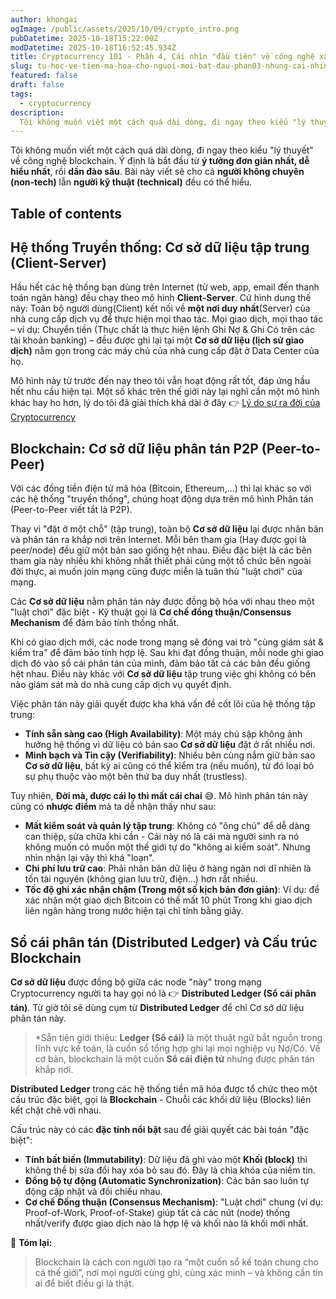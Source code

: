 ```yaml
---
author: khongai
ogImage: /public/assets/2025/10/09/crypto_intro.png
pubDatetime: 2025-10-18T15:22:00Z
modDatetime: 2025-10-18T16:52:45.934Z
title: Cryptocurrency 101 - Phần 4, Cái nhìn "đầu tiên" về công nghệ xây dựng nên tiền điện tử mã hóa
slug: tu-hoc-ve-tien-ma-hoa-cho-nguoi-moi-bat-dau-phan03-nhung-cai-nhin-dau-tien-ve-cong-nghe-tien-dien-tu-ma-hoa
featured: false
draft: false
tags:
  - cryptocurrency
description:
  Tôi không muốn viết một cách quá dài dòng, đi ngay theo kiểu "lý thuyết" về công nghệ blockchain. Ý định là bắt đầu từ ý tưởng đơn giản nhất, dễ hiểu nhất, rồi dần đào sâu. Bài này viết sẽ cho cả người không chuyên (non-tech) lẫn người kỹ thuật (technical) đều có thể hiểu.
---
```


Tôi không muốn viết một cách quá dài dòng, đi ngay theo kiểu "lý thuyết" về công nghệ blockchain. Ý định là bắt đầu từ **ý tưởng đơn giản nhất, dễ hiểu nhất**, rồi **dần đào sâu**. Bài này viết sẽ cho cả **người không chuyên (non-tech)** lẫn **người kỹ thuật (technical)** đều có thể hiểu.


## Table of contents

## Hệ thống Truyền thống: Cơ sở dữ liệu tập trung (Client-Server)

Hầu hết các hệ thống bạn dùng trên Internet (từ web, app, email đến thanh toán ngân hàng) đều chạy theo mô hình **Client-Server**. Cứ hình dung thế này: Toàn bộ người dùng(Client) kết nối về **một nơi duy nhất**(Server) của nhà cung cấp dịch vụ để thực hiện mọi thao tác. Mọi giao dịch, mọi thao tác – ví dụ: Chuyển tiền (Thực chất là thực hiện lệnh Ghi Nợ & Ghi Có trên các tài khoản banking) – đều được ghi lại tại một **Cơ sở dữ liệu (lịch sử giao dịch)** nằm gọn trong các máy chủ của nhà cung cấp đặt ở Data Center của họ.

Mô hình này từ trước đến nay theo tôi vẫn hoạt động rất tốt, đáp ứng hầu hết nhu cầu hiện tại. Một số khác trên thế giới này lại nghĩ cần một mô hình khác hay ho hơn, lý do tôi đã giải thích khá dài ở đây 👉 [Lý do sự ra đời của Cryptocurrency](https://khongai.com/posts/tu-hoc-ve-tien-ma-hoa-cho-nguoi-moi-bat-dau-phan02-ly-do-su-da-doi-cryptocurrency/)


## Blockchain: Cơ sở dữ liệu phân tán P2P (Peer-to-Peer)

Với các đồng tiền điện tử mã hóa (Bitcoin, Ethereum,...) thì lại khác so với các hệ thống "truyền thống", chúng hoạt động dựa trên mô hình Phân tán (Peer-to-Peer viết tắt là P2P).

Thay vì "đặt ở một chỗ" (tập trung), toàn bộ **Cơ sở dữ liệu** lại được nhân bản và phân tán ra khắp nơi trên Internet. Mỗi bên tham gia (Hay được gọi là peer/node) đều giữ một bản sao giống hệt nhau. Điều đặc biệt là các bên tham gia này nhiều khi không nhất thiết phải cùng một tổ chức bên ngoài đời thực, ai muốn join mạng cũng được miễn là tuân thủ "luật chơi" của mạng. 

Các **Cơ sở dữ liệu** nằm phân tán này được đồng bộ hóa với nhau theo một "luật chơi" đặc biệt - Kỹ thuật gọi là **Cơ chế đồng thuận/Consensus Mechanism** để đảm bảo tính thống nhất.

Khi có giao dịch mới, các node trong mạng sẽ đóng vai trò "cùng giám sát & kiểm tra" để đảm bảo tính hợp lệ. Sau khi đạt đồng thuận, mỗi node ghi giao dịch đó vào sổ cái phân tán của mình, đảm bảo tất cả các bản đều giống hệt nhau. Điều này khác với **Cơ sở dữ liệu** tập trung việc ghi không có bên nào giám sát mà do nhà cung cấp dịch vụ quyết định.

Việc phân tán này giải quyết được kha khá vấn đề cốt lõi của hệ thống tập trung:

* **Tính sẵn sàng cao (High Availability)**: Một máy chủ sập không ảnh hưởng hệ thống vì dữ liệu có bản sao **Cơ sở dữ liệu** đặt ở rất nhiều nơi.
* **Minh bạch và Tin cậy (Verifiability)**: Nhiều bên cùng nắm giữ bản sao **Cơ sở dữ liệu**, bất kỳ ai cũng có thể kiểm tra (nếu muốn), từ đó loại bỏ sự phụ thuộc vào một bên thứ ba duy nhất (trustless).

Tuy nhiên, **Đời mà, được cái lọ thì mất cái chai** 😅. Mô hình phân tán này cũng có **nhược điểm** mà ta dễ nhận thấy như sau:

* **Mất kiểm soát và quản lý tập trung**: Không có "ông chủ" để dễ dàng can thiệp, sửa chữa khi cần - Cái này nó là cái mà người sinh ra nó không muốn có muốn một thế giới tự do "không ai kiểm soát". Nhưng nhìn nhận lại vậy thì khá "loạn".
* **Chi phí lưu trữ cao**: Phải nhân bản dữ liệu ở hàng ngàn nơi dĩ nhiên là tốn tài nguyên (không gian lưu trữ, điện...) hơn rất nhiều.
* **Tốc độ ghi xác nhận chậm (Trong một số kịch bản đơn giản)**: Ví dụ: để xác nhận một giao dịch Bitcoin có thể mất 10 phút Trong khi giao dịch liên ngân hàng trong nước hiện tại chỉ tính bằng giây.

## Sổ cái phân tán (Distributed Ledger) và Cấu trúc Blockchain

**Cơ sở dữ liệu** được đồng bộ giữa các node "này" trong mạng Cryptocurrency người ta hay gọi nó là 👉 **Distributed Ledger (Sổ cái phân tán)**. Từ giờ tôi sẽ dùng cụm từ **Distributed Ledger** để chỉ Cơ sở dữ liệu phân tán này.

> *Sẵn tiện giới thiệu: **Ledger (Sổ cái)** là một thuật ngữ bắt nguồn trong lĩnh vực kế toán, là cuốn sổ tổng hợp ghi lại mọi nghiệp vụ Nợ/Có. Về cơ bản, blockchain là một cuốn **Sổ cái điện tử** nhưng được phân tán khắp nơi.

**Distributed Ledger** trong các hệ thống tiền mã hóa được tổ chức theo một cấu trúc đặc biệt, gọi là **Blockchain** - Chuỗi các khối dữ liệu (Blocks) liên kết chặt chẽ với nhau.

Cấu trúc này có các **đặc tính nổi bật** sau để giải quyết các bài toán "đặc biệt":

* **Tính bất biến (Immutability)**: Dữ liệu đã ghi vào một **Khối (block)** thì không thể bị sửa đổi hay xóa bỏ sau đó. Đây là chìa khóa của niềm tin.
* **Đồng bộ tự động (Automatic Synchronization)**: Các bản sao luôn tự động cập nhật và đối chiếu nhau.
* **Cơ chế Đồng thuận (Consensus Mechanism)**: "Luật chơi" chung (ví dụ: Proof-of-Work, Proof-of-Stake) giúp tất cả các nút (node) thống nhất/verify được giao dịch nào là hợp lệ và khối nào là khối mới nhất.

🎯 **Tóm lại:**

> Blockchain là cách con người tạo ra “một cuốn sổ kế toán chung cho cả thế giới”,
> nơi mọi người cùng ghi, cùng xác minh – và không cần tin ai để biết điều gì là thật.